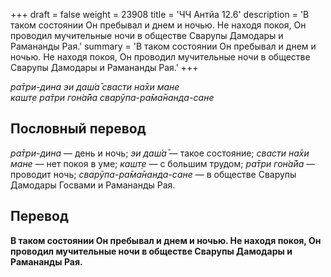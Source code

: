 +++
draft = false
weight = 23908
title = 'ЧЧ Антйа 12.6'
description = 'В таком состоянии Он пребывал и днем и ночью. Не находя покоя, Он проводил мучительные ночи в обществе Сварупы Дамодары и Рамананды Рая.'
summary = 'В таком состоянии Он пребывал и днем и ночью. Не находя покоя, Он проводил мучительные ночи в обществе Сварупы Дамодары и Рамананды Рая.'
+++

_ра̄три-дина эи даш́а̄ свасти на̄хи мане  
кашт̣е ра̄три гон̇а̄йа сварӯпа-ра̄ма̄нанда-сане_

## Пословный перевод

_ра̄три_\-_дина_ — день и ночь; _эи_ _даш́а̄_ — такое состояние; _свасти_ _на̄хи_ _мане_ — нет покоя в уме; _кашт̣е_ — с большим трудом; _ра̄три_ _гон̇а̄йа_ — проводит ночь; _сварӯпа_\-_ра̄ма̄нанда_\-_сане_ — в обществе Сварупы Дамодары Госвами и Рамананды Рая.

## Перевод

**В таком состоянии Он пребывал и днем и ночью. Не находя покоя, Он проводил мучительные ночи в обществе Сварупы Дамодары и Рамананды Рая.**
